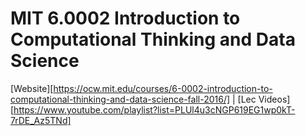 # MIT 6.0002 Introduction to Computational Thinking and Data Science

[Website][https://ocw.mit.edu/courses/6-0002-introduction-to-computational-thinking-and-data-science-fall-2016/] | [Lec Videos][https://www.youtube.com/playlist?list=PLUl4u3cNGP619EG1wp0kT-7rDE_Az5TNd]